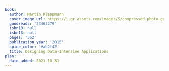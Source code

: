 ```yaml
---
book:
  author: Martin Kleppmann
  cover_image_url: https://i.gr-assets.com/images/S/compressed.photo.goodreads.com/books/1415816873l/23463279.jpg
  goodreads: '23463279'
  isbn10: null
  isbn13: null
  pages: '562'
  publication_year: '2015'
  spine_color: '#ab2f42'
  title: Designing Data-Intensive Applications
plan:
  date_added: 2021-10-31
---
```

